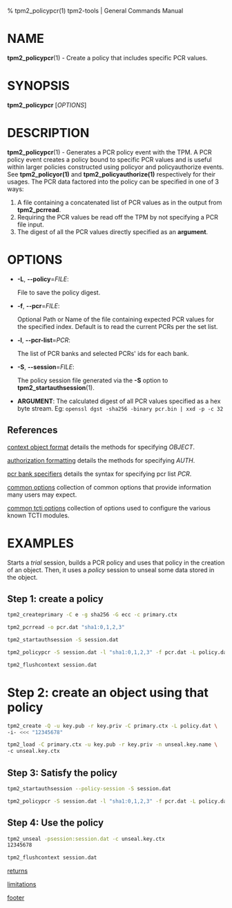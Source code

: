 % tpm2_policypcr(1) tpm2-tools | General Commands Manual

# NAME

**tpm2_policypcr**(1) - Create a policy that includes specific PCR values.

# SYNOPSIS

**tpm2_policypcr** [*OPTIONS*]

# DESCRIPTION

**tpm2_policypcr**(1) - Generates a PCR policy event with the TPM. A PCR policy
event creates a policy bound to specific PCR values and is useful within larger
policies constructed using policyor and policyauthorize events. See
**tpm2_policyor(1)** and **tpm2_policyauthorize(1)** respectively for their
usages. The PCR data factored into the policy can be specified in one of 3 ways:
1. A file containing a concatenated list of PCR values as in the output from
   **tpm2_pcrread**.
2. Requiring the PCR values be read off the TPM by not specifying a PCR file
   input.
3. The digest of all the PCR values directly specified as an **argument**.

# OPTIONS

  * **-L**, **\--policy**=_FILE_:

    File to save the policy digest.

  * **-f**, **\--pcr**=_FILE_:

    Optional Path or Name of the file containing expected PCR values for the
    specified index. Default is to read the current PCRs per the set list.

  * **-l**, **\--pcr-list**=_PCR_:

    The list of PCR banks and selected PCRs' ids for each bank.

  * **-S**, **\--session**=_FILE_:

    The policy session file generated via the **-S** option to
    **tpm2_startauthsession**(1).

  * **ARGUMENT**:
    The calculated digest of all PCR values specified as a hex byte stream.
    Eg: `openssl dgst -sha256 -binary pcr.bin | xxd -p -c 32`

## References

[context object format](common/ctxobj.md) details the methods for specifying
_OBJECT_.

[authorization formatting](common/authorizations.md) details the methods for
specifying _AUTH_.

[pcr bank specifiers](common/pcr.md) details the syntax for specifying pcr list
_PCR_.

[common options](common/options.md) collection of common options that provide
information many users may expect.

[common tcti options](common/tcti.md) collection of options used to configure
the various known TCTI modules.

# EXAMPLES

Starts a *trial* session, builds a PCR policy and uses that policy in the
creation of an object. Then, it uses a *policy* session to unseal some data
stored in the object.

## Step 1: create a policy
```bash
tpm2_createprimary -C e -g sha256 -G ecc -c primary.ctx

tpm2_pcrread -o pcr.dat "sha1:0,1,2,3"

tpm2_startauthsession -S session.dat

tpm2_policypcr -S session.dat -l "sha1:0,1,2,3" -f pcr.dat -L policy.dat

tpm2_flushcontext session.dat
```

# Step 2: create an object using that policy
```bash
tpm2_create -Q -u key.pub -r key.priv -C primary.ctx -L policy.dat \
-i- <<< "12345678"

tpm2_load -C primary.ctx -u key.pub -r key.priv -n unseal.key.name \
-c unseal.key.ctx
```

## Step 3: Satisfy the policy
```bash
tpm2_startauthsession --policy-session -S session.dat

tpm2_policypcr -S session.dat -l "sha1:0,1,2,3" -f pcr.dat -L policy.dat
```

## Step 4: Use the policy
```bash
tpm2_unseal -psession:session.dat -c unseal.key.ctx
12345678

tpm2_flushcontext session.dat
```

[returns](common/returns.md)

[limitations](common/policy-limitations.md)

[footer](common/footer.md)
